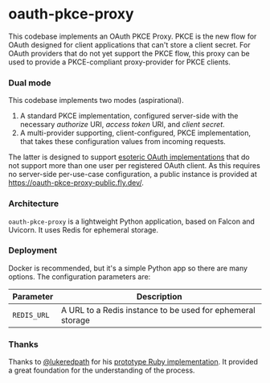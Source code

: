 # oauth-pkce-proxy

This codebase implements an OAuth PKCE Proxy. PKCE is the new flow for OAuth designed for client applications that can't store a client secret. For OAuth providers that do not yet support the PKCE flow, this proxy can be used to provide a PKCE-compliant proxy-provider for PKCE clients.

### Dual mode

This codebase implements two modes (aspirational).

1. A standard PKCE implementation, configured server-side with the necessary _authorize_ URI, _access token_ URI, and _client secret_.
2. A multi-provider supporting, client-configured, PKCE implementation, that takes these configuration values from incoming requests.

The latter is designed to support [esoteric OAuth implementations](https://developers.monzo.com/) that do not support more than one user per registered OAuth client. As this requires no server-side per-use-case configuration, a public instance is provided at <https://oauth-pkce-proxy-public.fly.dev/>.

### Architecture

`oauth-pkce-proxy` is a lightweight Python application, based on Falcon and Uvicorn. It uses Redis for ephemeral storage.

### Deployment

Docker is recommended, but it's a simple Python app so there are many options. The configuration parameters are:

| Parameter   | Description                                                |
| ----------- | ---------------------------------------------------------- |
| `REDIS_URL` | A URL to a Redis instance to be used for ephemeral storage |

### Thanks

Thanks to [@lukeredpath](https://github.com/lukeredpath) for his [prototype Ruby implementation](https://github.com/lukeredpath/oauth-pkce-proxy). It provided a great foundation for the understanding of the process.
